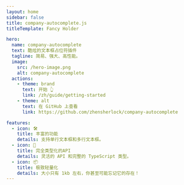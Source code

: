 ```yaml
---
layout: home
sidebar: false
title: company-autocomplete.js
titleTemplate: Fancy Holder

hero:
  name: company-autocomplete
  text: 酷炫的文本框占位符插件
  tagline: 简易、强大、高性能。
  image:
    src: /hero-image.png
    alt: company-autocomplete
  actions:
    - theme: brand
      text: 开始 👆
      link: /zh/guide/getting-started
    - theme: alt
      text: 在 GitHub 上查看
      link: https://github.com/zhensherlock/company-autocomplete

features:
  - icon: 🛠️
    title: 丰富的功能
    details: 支持单行文本框和多行文本框。
  - icon: 🔑
    title: 完全类型化的API
    details: 灵活的 API 和完整的 TypeScript 类型。
  - icon: 📦
    title: 极致轻量化
    details: 大小只有 1kb 左右，你甚至可能忘记它的存在！
---
```


